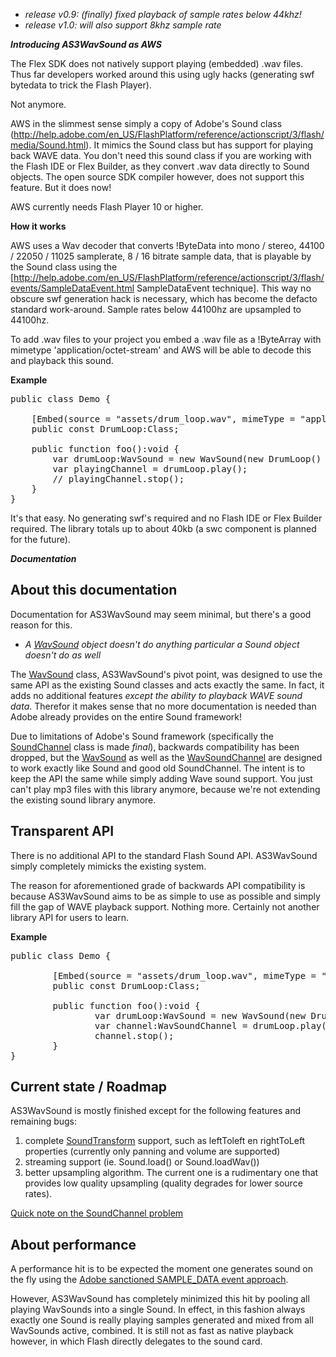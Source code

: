   * *release v0.9: (finally) fixed playback of sample rates below 44khz!*
  * *release v1.0: will also support 8khz sample rate*

***Introducing AS3WavSound as AWS***

The Flex SDK does not natively support playing (embedded) .wav files. Thus far developers worked around this using ugly hacks (generating swf bytedata to trick the Flash Player).

Not anymore.

AWS in the slimmest sense simply a copy of Adobe's Sound class (http://help.adobe.com/en_US/FlashPlatform/reference/actionscript/3/flash/media/Sound.html). It mimics the Sound class but has support for playing back WAVE data. You don't need this sound class if you are working with the Flash IDE or Flex Builder, as they convert .wav data directly to Sound objects. The open source SDK compiler however, does not support this feature. But it does now!

AWS currently needs Flash Player 10 or higher.

**How it works**

AWS uses a Wav decoder that converts !ByteData into mono / stereo, 44100 / 22050 / 11025 samplerate, 8 / 16 bitrate sample data, that is playable by the Sound class using the [http://help.adobe.com/en_US/FlashPlatform/reference/actionscript/3/flash/events/SampleDataEvent.html SampleDataEvent technique]. This way no obscure swf generation hack is necessary, which has become the defacto standard work-around. Sample rates below 44100hz are upsampled to 44100hz.

To add .wav files to your project you embed a .wav file as a !ByteArray with mimetype 'application/octet-stream' and AWS will be able to decode this and playback this sound.

**Example**

<pre>
public class Demo {
		
	[Embed(source = "assets/drum_loop.wav", mimeType = "application/octet-stream")]
	public const DrumLoop:Class;
		
	public function foo():void {
		var drumLoop:WavSound = new WavSound(new DrumLoop() as ByteArray);
		var playingChannel = drumLoop.play();
		// playingChannel.stop();
	}
}
</pre>

It's that easy. No generating swf's required and no Flash IDE or Flex Builder required. The library totals up to about 40kb (a swc component is planned for the future).

***Documentation***

<div id="wikicontent">
 <div class="vt" id="wikimaincol">
 <h2><a name="About_this_documentation"></a>About this documentation<a href="#About_this_documentation" class="section_anchor"></a></h2><p>Documentation for AS3WavSound may seem minimal, but there's a good reason for this.  </p><ul><li><i>A <a href="/p/as3wavsound/wiki/WavSound">WavSound</a> object doesn't do anything particular a Sound object doesn't do as well</i> </li></ul><p>The <a href="/p/as3wavsound/wiki/WavSound">WavSound</a> class, AS3WavSound's pivot point, was designed to use the same API as the existing Sound classes and acts exactly the same. In fact, it adds no additional features <i>except the ability to playback WAVE sound data</i>. Therefor it makes sense that no more documentation is needed than Adobe already provides on the entire Sound framework! </p><p>Due to limitations of Adobe's Sound framework (specifically the <a href="http://help.adobe.com/en_US/FlashPlatform/reference/actionscript/3/flash/media/SoundChannel.html" rel="nofollow">SoundChannel</a> class is made <i>final</i>), backwards compatibility has been dropped, but the <a href="/p/as3wavsound/wiki/WavSound">WavSound</a> as well as the <a href="/p/as3wavsound/wiki/WavSoundChannel">WavSoundChannel</a> are designed to work exactly like Sound and good old SoundChannel. The intent is to keep the API the same while simply adding Wave sound support. You just can't play mp3 files with this library anymore, because we're not extending the existing sound library anymore. </p><h2><a name="Transparent_API"></a>Transparent API<a href="#Transparent_API" class="section_anchor"></a></h2><p>There is no additional API to the standard Flash Sound API. AS3WavSound simply completely mimicks the existing system. </p><p>The reason for aforementioned grade of backwards API compatibility is because AS3WavSound aims to be as simple to use as possible and simply fill the gap of WAVE playback support. Nothing more. Certainly not another library API for users to learn. </p><p><strong>Example</strong> </p><pre class="prettyprint"><span class="kwd">public</span><span class="pln"> </span><span class="kwd">class</span><span class="pln"> </span><span class="typ">Demo</span><span class="pln"> </span><span class="pun">{</span><span class="pln"><br>&nbsp; &nbsp; &nbsp; &nbsp; &nbsp; &nbsp; &nbsp; &nbsp; <br>&nbsp; &nbsp; &nbsp; &nbsp; </span><span class="pun">[</span><span class="typ">Embed</span><span class="pun">(</span><span class="pln">source </span><span class="pun">=</span><span class="pln"> </span><span class="str">"assets/drum_loop.wav"</span><span class="pun">,</span><span class="pln"> mimeType </span><span class="pun">=</span><span class="pln"> </span><span class="str">"application/octet-stream"</span><span class="pun">)]</span><span class="pln"><br>&nbsp; &nbsp; &nbsp; &nbsp; </span><span class="kwd">public</span><span class="pln"> </span><span class="kwd">const</span><span class="pln"> </span><span class="typ">DrumLoop</span><span class="pun">:</span><span class="typ">Class</span><span class="pun">;</span><span class="pln"><br>&nbsp; &nbsp; &nbsp; &nbsp; &nbsp; &nbsp; &nbsp; &nbsp; <br>&nbsp; &nbsp; &nbsp; &nbsp; </span><span class="kwd">public</span><span class="pln"> </span><span class="kwd">function</span><span class="pln"> foo</span><span class="pun">():</span><span class="kwd">void</span><span class="pln"> </span><span class="pun">{</span><span class="pln"><br>&nbsp; &nbsp; &nbsp; &nbsp; &nbsp; &nbsp; &nbsp; &nbsp; </span><span class="kwd">var</span><span class="pln"> drumLoop</span><span class="pun">:</span><span class="typ">WavSound</span><span class="pln"> </span><span class="pun">=</span><span class="pln"> </span><span class="kwd">new</span><span class="pln"> </span><span class="typ">WavSound</span><span class="pun">(</span><span class="kwd">new</span><span class="pln"> </span><span class="typ">DrumLoop</span><span class="pun">()</span><span class="pln"> </span><span class="kwd">as</span><span class="pln"> </span><span class="typ">ByteArray</span><span class="pun">);</span><span class="pln"><br>&nbsp; &nbsp; &nbsp; &nbsp; &nbsp; &nbsp; &nbsp; &nbsp; </span><span class="kwd">var</span><span class="pln"> channel</span><span class="pun">:</span><span class="typ">WavSoundChannel</span><span class="pln"> </span><span class="pun">=</span><span class="pln"> drumLoop</span><span class="pun">.</span><span class="pln">play</span><span class="pun">();</span><span class="pln"><br>&nbsp; &nbsp; &nbsp; &nbsp; &nbsp; &nbsp; &nbsp; &nbsp; channel</span><span class="pun">.</span><span class="pln">stop</span><span class="pun">();</span><span class="pln"><br>&nbsp; &nbsp; &nbsp; &nbsp; </span><span class="pun">}</span><span class="pln"><br></span><span class="pun">}</span></pre><h2><a name="Current_state_/_Roadmap"></a>Current state / Roadmap<a href="#Current_state_/_Roadmap" class="section_anchor"></a></h2><p>AS3WavSound is mostly finished except for the following features and remaining bugs: </p><ol><li>complete <a href="http://help.adobe.com/en_US/FlashPlatform/reference/actionscript/3/flash/media/SoundTransform.html" rel="nofollow">SoundTransform</a> support, such as leftToleft en rightToLeft properties (currently only panning and volume are supported) </li><li>streaming support (ie. Sound.load() or Sound.loadWav()) </li><li>better upsampling algorithm. The current one is a rudimentary one that provides low quality upsampling (quality degrades for lower source rates). </li></ol><p><a href="/p/as3wavsound/wiki/SoundChannelBug">Quick note on the SoundChannel problem</a> </p><h2><a name="About_performance"></a>About performance<a href="#About_performance" class="section_anchor"></a></h2><p>A performance hit is to be expected the moment one generates sound on the fly using the <a href="http://www.adobe.com/devnet/flash/articles/dynamic_sound_generation/index.html" rel="nofollow">Adobe sanctioned SAMPLE_DATA event approach</a>. </p><p>However, AS3WavSound has completely minimized this hit by pooling all playing WavSounds into a single Sound. In effect, in this fashion always exactly one Sound is really playing samples generated and mixed from all WavSounds active, combined. It is still not as fast as native playback however, in which Flash directly delegates to the sound card. </p><h2><a name="Some_factoids">
 </div>
 </div>
